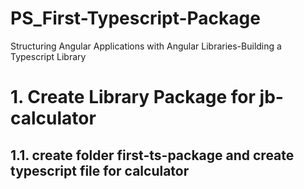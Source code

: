 # PS_First-Typescript-Package
 Structuring Angular Applications with Angular Libraries-Building a Typescript Library

# 1. Create Library Package for jb-calculator
## 1.1.  create folder first-ts-package and create typescript file for calculator

